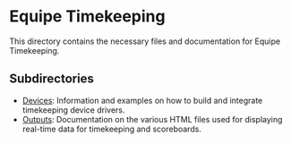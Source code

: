 # Equipe Timekeeping

This directory contains the necessary files and documentation for Equipe Timekeeping.

## Subdirectories

- [Devices](devices/README.md): Information and examples on how to build and integrate timekeeping device drivers.
- [Outputs](outputs/README.md): Documentation on the various HTML files used for displaying real-time data for timekeeping and scoreboards.
